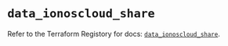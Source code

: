 # `data_ionoscloud_share`

Refer to the Terraform Registory for docs: [`data_ionoscloud_share`](https://www.terraform.io/docs/providers/ionoscloud/d/share).
